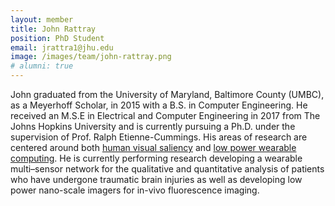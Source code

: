```yaml
---
layout: member
title: John Rattray
position: PhD Student
email: jrattra1@jhu.edu
image: /images/team/john-rattray.png
# alumni: true
---
```


John graduated from the University of Maryland, Baltimore County (UMBC), as a Meyerhoff Scholar, in 2015 with a B.S. in Computer Engineering. He received an M.S.E in Electrical and Computer Engineering in 2017 from The Johns Hopkins University and is currently pursuing a Ph.D. under the supervision of Prof. Ralph Etienne-Cummings. His areas of research are centered around both [human visual saliency](/research/spike-based-saliency) and [low power wearable computing](/research/wearable-sensors). He is currently performing research developing a wearable multi–sensor network for the qualitative and quantitative analysis of patients who have undergone traumatic brain injuries as well as developing low power nano-scale imagers for in-vivo  fluorescence imaging.
